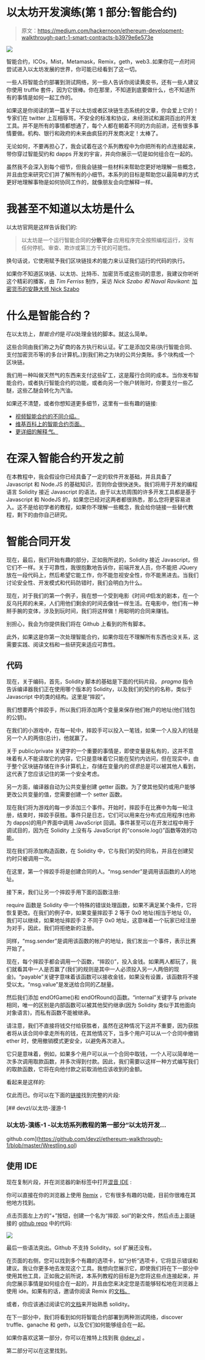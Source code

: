 # 以太坊开发演练(第 1 部分:智能合约)

> 原文：<https://medium.com/hackernoon/ethereum-development-walkthrough-part-1-smart-contracts-b3979e6e573e>

![](img/d194334fb3b68035eff9d9495cf42181.png)

智能合约，ICOs，Mist，Metamask，Remix，geth，web3..如果你花一点时间尝试进入以太坊发展的世界，你可能已经看到了这一切。

一些人将智能合约部署到测试网络，另一些人告诉你阅读黄皮书，还有一些人建议你使用 truffle 套件，因为它很棒。你在那里，不知道到底要做什么，也不知道所有的事情是如何一起工作的。

如果这是你阅读的第一篇关于以太坊或者区块链生态系统的文章，你会爱上它的！专家们在 twitter 上互相辱骂，不安全的标准和协议，未经测试和漏洞百出的开发工具。并不是所有的事情都想通了，每个人都在朝着不同的方向前进，还有很多事情要做。机构、银行和政府的未来由疯狂的开发商决定！太棒了。

无论如何，不要再担心了，我会试着在这个系列教程中为你把所有的点连接起来，带你穿过智能契约和 dapps 开发的宇宙，并向你展示一切是如何组合在一起的。

虽然我不会深入到每个细节，但我会链接一些材料来帮助您更好地理解一些概念，并且由您来研究它们并了解所有的小细节。本系列的目标是帮助您以最简单的方式更好地理解事物是如何协同工作的，就像朋友会向您解释一样。

# 我甚至不知道以太坊是什么

以太坊官网是这样告诉我们的:

> 以太坊是一个运行智能合同的**分散平台**:应用程序完全按照编程运行，没有任何停机、审查、欺诈或第三方干扰的可能性。

换句话说，它使用赋予我们区块链技术的能力来认证我们运行的代码的执行。

如果你不知道区块链、以太坊、比特币、加密货币或这些词的意思，我建议你听听这个精彩的播客，由 *Tim Ferriss* 制作，采访 *Nick Szabo 和 Naval Ravikant:* [加密货币的安静大师 Nick Szabo](https://tim.blog/2017/06/04/nick-szabo/)

# 什么是智能合约？

在以太坊上，*智能合约*是*可以*处理金钱的脚本。就这么简单。

这些合同由我们称之为矿商的各方执行和认证。矿工是添加交易(执行智能合同、支付加密货币等)的多台计算机。)到我们称之为块的公共分类账。多个块构成一个区块链。

我们用一种叫做天然气的东西来支付这些矿工，这是履行合同的成本。当你发布智能合约，或者执行智能合约的功能，或者向另一个账户转账时，你要支付一些乙醚，这些乙醚会转化为汽油。

如果还不清楚，或者你想知道更多细节，这里有一些有趣的链接:

*   [视频智能合约的不同介绍。](https://www.youtube.com/watch?v=w9WLo33KfCY)
*   [维基百科上的智能合约页面。](https://en.wikipedia.org/wiki/Smart_contract)
*   [更详细的解释*气*。](https://ethereum.stackexchange.com/questions/3/what-is-meant-by-the-term-gas/62#62)

# 在深入智能合约开发之前

在本教程中，我会假设你已经具备了一定的软件开发基础，并且具备了 Javascript 和 Node.JS 的基础知识，否则你会很快迷失。我们将用于开发的编程语言 Solidity 接近 Javascript 的语法，由于以太坊周围的许多开发工具都是基于 Javascript 和 NodeJS 的，如果您已经对这两者都很熟悉，那么您将更容易进入。这不是给初学者的教程，如果你不理解一些概念，我会给你链接一些替代教程，剩下的由你自己研究。

# 智能合同开发

现在，最后，我们开始有趣的部分，正如我所说的，Solidity 接近 Javascript，但它们不一样。关于可靠性，我很抱歉地告诉你，前端开发人员，你不能把 JQuery 放在一段代码上，然后希望它能工作，你不能忽视安全性，你不能黑进去。当我们讨论安全性、开发模式和代码防错时，我们会明白为什么。

现在，对于我们的第一个例子，我在想一个受到电影《时间*中*启发的剧本，在一个反乌托邦的未来，人们用他们剩余的时间去像钱一样生活。在电影中，他们有一种掰手腕的变体，涉及到玩时间，我们将这样做！用聪明的合同来赚钱。

别担心，我会为你提供我们将在 Github 上看到的所有脚本。

此外，如果这是你第一次处理智能合约，如果你现在不理解所有东西也没关系，这需要实践、阅读文档和一些研究来适应可靠性。

## 代码

现在，关于编码，首先，Solidity 脚本的基础是下面的代码片段， *pragma* 指令告诉编译器我们正在使用哪个版本的 Solidity，以及我们的契约的名称，类似于 Javascript 中的类的结构。这里是“摔跤”。

我们想要两个摔跤手，所以我们将添加两个变量来保存他们帐户的地址(他们钱包的公钥)。

在我们的小游戏中，在每一轮中，摔跤手可以投入一笔钱，如果一个人投入的钱是另一个人的两倍(总计)，他就赢了。

关于 public/private 关键字的一个重要的事情是，即使变量是私有的，这并不意味着有人不能读取它的内容，它只是意味着它只能在契约内访问，但在现实中，由于整个区块链存储在许多计算机上，存储在变量内的*信息*总是可以被其他人看到，这代表了您应该记住的第一个安全考虑。

另一方面，编译器自动为公共变量创建 getter 函数。为了使其他契约或用户能够更改公共变量的值，您需要创建一个 setter 函数。

现在我们将为游戏的每一步添加三个事件。开始时，摔跤手在比赛中为每一轮注册，结束时，摔跤手获胜。事件只是日志，它们可以用来在分布式应用程序(也称为 dapps)的用户界面中调用 JavaScript 回调。事件甚至可以在开发过程中用于调试目的，因为在 Solidity 上没有与 JavaScript 的“console.log()”函数等效的功能。

现在我们将添加构造函数，在 Solidity 中，它与我们的契约同名，并且在创建契约时只被调用一次。

在这里，第一个摔跤手将是创建合同的人。“msg.sender”是调用该函数的人的地址。

接下来，我们让另一个摔跤手用下面的函数注册:

require 函数是 Solidity 中一个特殊的错误处理函数，如果不满足某个条件，它将恢复更改。在我们的例子中，如果变量摔跤手 2 等于 0x0 地址(相当于地址 0)，我们可以继续，如果地址摔跤手 2 不同于 0x0 地址，这意味着一个玩家已经注册为对手，因此，我们将拒绝新的注册。

同样，“msg.sender”是调用该函数的帐户的地址，我们发出一个事件，表示比赛开始了。

现在，每个摔跤手都会调用一个函数，“摔跤()”，投入金钱。如果两人都玩了，我们就看其中一人是否赢了(我们的规则是其中一人必须投入另一人两倍的现金)。“payable”关键字意味着该函数可以接收金钱，如果没有设置，该函数将不接受以太。“msg.value”是发送给合同的乙醚量。

然后我们添加 endOfGame()和 endOfRound()函数。“internal”关键字与 private 相同，唯一的区别是内部函数可以被其他契约继承(因为 Solidity 类似于其他面向对象语言)，而私有函数不能被继承。

请注意，我们不直接将钱交付给获胜者，虽然在这种情况下这并不重要，因为获胜者将从该合同中拿走所有的钱，在其他情况下，当多个用户可以从一个合同中撤销 ether 时，使用撤销模式更安全，以避免再次进入。

它只是意味着，例如，如果多个用户可以从一个合同中取钱，一个人可以简单地一次多次调用取款函数，并多次得到付款。因此，我们需要以这样一种方式编写我们的取款函数，它将在向他付款之前取消他应该收到的金额。

看起来是这样的:

仅此而已。你可以在下面的[链接](https://github.com/devzl/ethereum-walkthrough-1/blob/master/Wrestling.sol)找到完整的片段:

[](https://github.com/devzl/ethereum-walkthrough-1/blob/master/Wrestling.sol) [## devzl/以太坊-漫游-1

### 以太坊-演练-1 -以太坊系列教程的第一部分“以太坊开发…

github.com](https://github.com/devzl/ethereum-walkthrough-1/blob/master/Wrestling.sol) 

## 使用 IDE

现在复制片段，并在浏览器的新标签中打开[混音 IDE](https://ethereum.github.io/browser-solidity/) :

你可以直接在你的浏览器上使用 [Remix](https://ethereum.github.io/browser-solidity/) ，它有很多有趣的功能，目前你很难在其他地方找到。

点击页面左上方的“+”按钮，创建一个名为“摔跤. sol”的新文件，然后点击上面链接的 [github repo](https://github.com/devzl/ethereum-walkthrough-1/blob/master/Wrestling.sol) 中的代码:

![](img/819fee1d1e0644c39c92c7b575a37f03.png)

最后一些语法突出。Github 不支持 Solidity。sol 扩展还没有。

在页面的右侧，您可以找到多个有趣的选项卡，如“分析”选项卡，它将显示错误和建议。我让你更多地去发现这个工具。我想向您展示它，即使我们将在下一部分中使用其他工具，正如我之前所说，本系列教程的目标是为您将这些点连接起来，并向您展示事情是如何组合在一起的，并且由您来决定您是否能够轻松地在浏览器上使用 ide。如果有的话，邀请你阅读 Remix 的[文档。](http://remix.readthedocs.io/en/latest/)

或者，你应该通过阅读它的[文档](https://solidity.readthedocs.io/en/develop/)来开始熟悉 solidity。

在下一部分中，我们将看到如何将智能合约部署到两种测试网络，discover truffle、ganache 和 geth，以及它们如何能够组合在一起。

如果你喜欢这第一部分，你可以在推特上找到我 [@dev_zl](https://twitter.com/dev_zl) 。

第二部分可以在这里找到。
